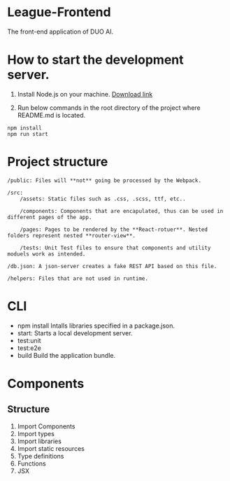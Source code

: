 # League-Frontend
The front-end application of DUO AI.

# How to start the development server.

1. Install Node.js on your machine. [Download link](https://nodejs.org/en/)

2. Run below commands in the root directory of the project where README.md is located.
```
npm install
npm run start
```

# Project structure
```
/public: Files will **not** going be processed by the Webpack. 

/src:
    /assets: Static files such as .css, .scss, ttf, etc..

    /components: Components that are encapulated, thus can be used in different pages of the app.
    
    /pages: Pages to be rendered by the **React-rotuer**. Nested folders represent nested **router-view**.

    /tests: Unit Test files to ensure that components and utility moduels work as intended.

/db.json: A json-server creates a fake REST API based on this file.

/helpers: Files that are not used in runtime.

```
# CLI
- npm install
    Intalls libraries specified in a package.json.
- start:
    Starts a local development server.
- test:unit
- test:e2e
- build
    Build the application bundle.

# Components

## Structure

1. Import Components
2. Import types
3. Import libraries
4. Import static resources
5. Type definitions
6. Functions
7. JSX